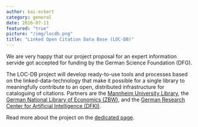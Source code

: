 ```yaml
---
author: kai-eckert
category: general
date: 2016-07-11
featured: "true"
picture: "/img/locdb.png"
title: "Linked Open Citation Data Base (LOC-DB)"
---
```

We are very happy that our project proposal for an expert information servide got accepted for funding by the German Science Foundation (DFG).
<!--more-->
The LOC-DB project will develop ready-to-use tools and processes based on the linked-data-technology that make it possible for a single library to meaningfully contribute to an open, distributed infrastructure for cataloguing of citations. Partners are the [Mannheim University Library](http://www.bib.uni-mannheim.de), the [German National Library of Economics (ZBW)](http://www.zbw.eu), and the [German Research Center for Artificial Intelligence (DFKI)](http://www.dfki.de).

Read more about the project on the [dedicated page](/projects/loc-db).


